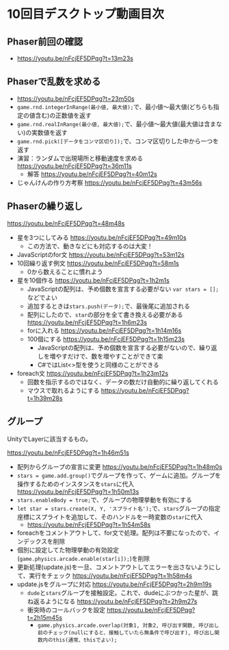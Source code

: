 # 10回目デスクトップ動画目次
## Phaser前回の確認
- https://youtu.be/nFcjEF5DPqg?t=13m23s

## Phaserで乱数を求める
- https://youtu.be/nFcjEF5DPqg?t=23m50s
- `game.rnd.integerInRange(最小値, 最大値);`で、最小値～最大値(どちらも指定の値含む)の正数値を返す
- `game.rnd.realInRange(最小値, 最大値);`で、最小値～最大値(最大値は含まない)の実数値を返す
- `game.rnd.pick([データをコンマ区切り]);`で、コンマ区切りした中から一つを返す
- 演習：ランダムで出現場所と移動速度を求める https://youtu.be/nFcjEF5DPqg?t=36m11s
  - 解答 https://youtu.be/nFcjEF5DPqg?t=40m12s
- じゃんけんの作り方考察 https://youtu.be/nFcjEF5DPqg?t=43m56s

## Phaserの繰り返し

https://youtu.be/nFcjEF5DPqg?t=48m48s

- 星を3つにしてみる https://youtu.be/nFcjEF5DPqg?t=49m10s
  - この方法で、動きなどにも対応するのは大変！
- JavaScriptのfor文 https://youtu.be/nFcjEF5DPqg?t=53m12s
- 10回繰り返す例文 https://youtu.be/nFcjEF5DPqg?t=58m1s
  - 0から数えることに慣れよう
- 星を10個作る https://youtu.be/nFcjEF5DPqg?t=1h2m1s
  - JavaScriptの配列は、予め個数を宣言する必要がない `var stars = [];`などでよい
  - 追加するときは`stars.push(データ);`で、最後尾に追加される
  - 配列にしたので、`star`の部分を全て書き換える必要がある https://youtu.be/nFcjEF5DPqg?t=1h6m23s
  - forに入れる https://youtu.be/nFcjEF5DPqg?t=1h14m16s
  - 100個にする https://youtu.be/nFcjEF5DPqg?t=1h15m23s
    - JavaScriptの配列は、予め個数を宣言する必要がないので、繰り返しを増やすだけで、数を増やすことができて楽
    - C#ではList<>型を使うと同様のことができる
- foreach文 https://youtu.be/nFcjEF5DPqg?t=1h23m12s
  - 回数を指示するのではなく、データの数だけ自動的に繰り返してくれる
  - マウスで取れるようにする https://youtu.be/nFcjEF5DPqg?t=1h39m28s

## グループ
UnityでLayerに該当するもの。

https://youtu.be/nFcjEF5DPqg?t=1h46m51s

- 配列からグループの宣言に変更 https://youtu.be/nFcjEF5DPqg?t=1h48m0s
- `stars = game.add.group()`でグループを作って、ゲームに追加。グループを操作するためのインスタンスを`stars`に代入 https://youtu.be/nFcjEF5DPqg?t=1h50m13s
- `stars.enableBody = true;`で、グループの物理挙動を有効にする
- `let star = stars.create(X, Y, 'スプライト名');`で、`stars`グループの指定座標にスプライトを追加して、そのハンドルを一時変数の`star`に代入
  - https://youtu.be/nFcjEF5DPqg?t=1h54m58s
- foreachをコメントアウトして、for文で処理。配列は不要になったので、インデックスを削除
- 個別に設定してた物理挙動の有効設定(`game.physics.arcade.enable(star[i]);`)を削除
- 更新処理(update.js)を一旦、コメントアウトしてエラーを出さないようにして、実行をチェック https://youtu.be/nFcjEF5DPqg?t=1h58m4s
- update.jsをグループに対応 https://youtu.be/nFcjEF5DPqg?t=2h9m19s 
  - `dude`と`stars`グループを接触設定。これで、dudeにぶつかった星が、跳ね返るようになる https://youtu.be/nFcjEF5DPqg?t=2h9m27s
  - 衝突時のコールバックを設定 https://youtu.be/nFcjEF5DPqg?t=2h15m45s
    - `game.physics.arcade.overlap(対象1, 対象2, 呼び出す関数, 呼び出し前のチェック(nullにすると、接触していたら無条件で呼び出す), 呼び出し関数内のthis(通常、thisでよい);`
